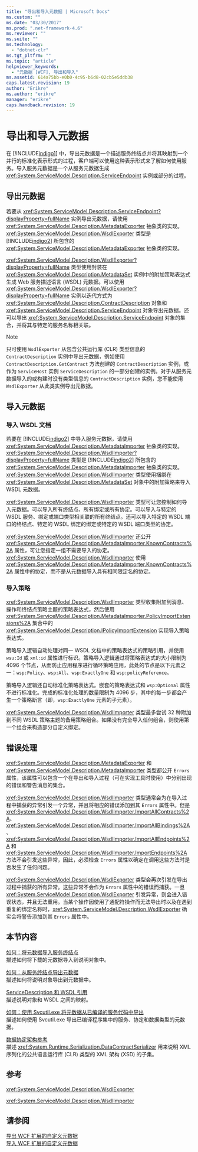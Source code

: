 ```yaml
---
title: "导出和导入元数据 | Microsoft Docs"
ms.custom: ""
ms.date: "03/30/2017"
ms.prod: ".net-framework-4.6"
ms.reviewer: ""
ms.suite: ""
ms.technology: 
  - "dotnet-clr"
ms.tgt_pltfrm: ""
ms.topic: "article"
helpviewer_keywords: 
  - "元数据 [WCF], 导出和导入"
ms.assetid: 614a75bb-e0b0-4c95-b6d8-02cb5e5ddb38
caps.latest.revision: 19
author: "Erikre"
ms.author: "erikre"
manager: "erikre"
caps.handback.revision: 19
---
```

# 导出和导入元数据
在 [!INCLUDE[indigo1](../../../../includes/indigo1-md.md)] 中，导出元数据是一个描述服务终结点并将其映射到一个并行的标准化表示形式的过程，客户端可以使用这种表示形式来了解如何使用服务。导入服务元数据是一个从服务元数据生成 <xref:System.ServiceModel.Description.ServiceEndpoint> 实例或部分的过程。  
  
## 导出元数据  
 若要从 <xref:System.ServiceModel.Description.ServiceEndpoint?displayProperty=fullName> 实例导出元数据，请使用 <xref:System.ServiceModel.Description.MetadataExporter> 抽象类的实现。<xref:System.ServiceModel.Description.WsdlExporter> 类型是 [!INCLUDE[indigo2](../../../../includes/indigo2-md.md)] 所包含的 <xref:System.ServiceModel.Description.MetadataExporter> 抽象类的实现。  
  
 <xref:System.ServiceModel.Description.WsdlExporter?displayProperty=fullName> 类型使用封装在 <xref:System.ServiceModel.Description.MetadataSet> 实例中的附加策略表达式生成 Web 服务描述语言 \(WSDL\) 元数据。可以使用 <xref:System.ServiceModel.Description.WsdlExporter?displayProperty=fullName> 实例以迭代方式为 <xref:System.ServiceModel.Description.ContractDescription> 对象和 <xref:System.ServiceModel.Description.ServiceEndpoint> 对象导出元数据。还可以导出 <xref:System.ServiceModel.Description.ServiceEndpoint> 对象的集合，并将其与特定的服务名称相关联。  
  
> [!NOTE]
>  只可使用 `WsdlExporter` 从包含公共运行库 \(CLR\) 类型信息的 `ContractDescription` 实例中导出元数据，例如使用 `ContractDescription.GetContract` 方法创建的 `ContractDescription` 实例，或作为 `ServiceHost` 实例 `ServiceDescription` 的一部分创建的实例。对于从服务元数据导入的或构建时没有类型信息的 `ContractDescription` 实例，您不能使用 `WsdlExporter` 从此类实例导出元数据。  
  
## 导入元数据  
  
### 导入 WSDL 文档  
 若要在 [!INCLUDE[indigo2](../../../../includes/indigo2-md.md)] 中导入服务元数据，请使用 <xref:System.ServiceModel.Description.MetadataImporter> 抽象类的实现。<xref:System.ServiceModel.Description.WsdlImporter?displayProperty=fullName> 类型是 [!INCLUDE[indigo2](../../../../includes/indigo2-md.md)] 所包含的 <xref:System.ServiceModel.Description.MetadataImporter> 抽象类的实现。<xref:System.ServiceModel.Description.WsdlImporter> 类型使用捆绑在 <xref:System.ServiceModel.Description.MetadataSet> 对象中的附加策略来导入 WSDL 元数据。  
  
 <xref:System.ServiceModel.Description.WsdlImporter> 类型可让您控制如何导入元数据。可以导入所有终结点、所有绑定或所有协定。可以导入与特定的 WSDL 服务、绑定或端口类型相关联的所有终结点。还可以导入特定的 WSDL 端口的终结点、特定的 WSDL 绑定的绑定或特定的 WSDL 端口类型的协定。  
  
 <xref:System.ServiceModel.Description.WsdlImporter> 还公开 <xref:System.ServiceModel.Description.MetadataImporter.KnownContracts%2A> 属性，可让您指定一组不需要导入的协定。<xref:System.ServiceModel.Description.WsdlImporter> 使用 <xref:System.ServiceModel.Description.MetadataImporter.KnownContracts%2A> 属性中的协定，而不是从元数据导入具有相同限定名的协定。  
  
### 导入策略  
 <xref:System.ServiceModel.Description.WsdlImporter> 类型收集附加到消息、操作和终结点策略主题的策略表达式，然后使用 <xref:System.ServiceModel.Description.MetadataImporter.PolicyImportExtensions%2A> 集合中的 <xref:System.ServiceModel.Description.IPolicyImportExtension> 实现导入策略表达式。  
  
 策略导入逻辑自动处理对同一 WSDL 文档中的策略表达式的策略引用，并使用 `wsu:Id` 或 `xml:id` 属性进行标识。策略导入逻辑通过将策略表达式的大小限制为 4096 个节点，从而防止应用程序进行循环策略应用，此处的节点是以下元素之一：`wsp:Policy`、`wsp:All`、`wsp:ExactlyOne` 和 `wsp:policyReference`。  
  
 策略导入逻辑还自动标准化策略表达式。嵌套的策略表达式和 `wsp:Optional` 属性不进行标准化。完成的标准化处理的数量限制为 4096 步，其中的每一步都会产生一个策略断言（即，`wsp:ExactlyOne` 元素的子元素）。  
  
 <xref:System.ServiceModel.Description.WsdlImporter> 类型最多尝试 32 种附加到不同 WSDL 策略主题的备用策略组合。如果没有完全导入任何组合，则使用第一个组合来构造部分自定义绑定。  
  
## 错误处理  
 <xref:System.ServiceModel.Description.MetadataExporter> 和 <xref:System.ServiceModel.Description.MetadataImporter> 类型都公开 `Errors` 属性，该属性可以包含一个在导出和导入过程（可在实现工具时使用）中分别出现的错误和警告消息的集合。  
  
 <xref:System.ServiceModel.Description.WsdlImporter> 类型通常会为在导入过程中捕获的异常引发一个异常，并且将相应的错误添加到其 `Errors` 属性中。但是 <xref:System.ServiceModel.Description.WsdlImporter.ImportAllContracts%2A>、<xref:System.ServiceModel.Description.WsdlImporter.ImportAllBindings%2A>、<xref:System.ServiceModel.Description.WsdlImporter.ImportAllEndpoints%2A> 和 <xref:System.ServiceModel.Description.WsdlImporter.ImportEndpoints%2A> 方法不会引发这些异常，因此，必须检查 `Errors` 属性以确定在调用这些方法时是否发生了任何问题。  
  
 <xref:System.ServiceModel.Description.WsdlExporter> 类型会再次引发在导出过程中捕获的所有异常。这些异常不会作为 `Errors` 属性中的错误而捕获。一旦 <xref:System.ServiceModel.Description.WsdlExporter> 引发异常，则会进入错误状态，并且无法重用。当某个操作因使用了通配符操作而无法导出时以及在遇到重复的绑定名称时，<xref:System.ServiceModel.Description.WsdlExporter> 确实会将警告添加到其 `Errors` 属性中。  
  
## 本节内容  
 [如何：将元数据导入服务终结点](../../../../docs/framework/wcf/feature-details/how-to-import-metadata-into-service-endpoints.md)  
 描述如何将下载的元数据导入到说明对象中。  
  
 [如何：从服务终结点导出元数据](../../../../docs/framework/wcf/feature-details/how-to-export-metadata-from-service-endpoints.md)  
 描述如何将说明对象导出到元数据中。  
  
 [ServiceDescription 和 WSDL 引用](../../../../docs/framework/wcf/feature-details/servicedescription-and-wsdl-reference.md)  
 描述说明对象和 WSDL 之间的映射。  
  
 [如何：使用 Svcutil.exe 将元数据从已编译的服务代码中导出](../../../../docs/framework/wcf/feature-details/how-to-use-svcutil-exe-to-export-metadata-from-compiled-service-code.md)  
 描述如何使用 Svcutil.exe 导出已编译程序集中的服务、协定和数据类型的元数据。  
  
 [数据协定架构参考](../../../../docs/framework/wcf/feature-details/data-contract-schema-reference.md)  
 描述 <xref:System.Runtime.Serialization.DataContractSerializer> 用来说明 XML 序列化的公共语言运行库 \(CLR\) 类型的 XML 架构 \(XSD\) 的子集。  
  
## 参考  
 <xref:System.ServiceModel.Description.WsdlExporter>  
  
 <xref:System.ServiceModel.Description.WsdlImporter>  
  
## 请参阅  
 [导出 WCF 扩展的自定义元数据](../../../../docs/framework/wcf/extending/exporting-custom-metadata-for-a-wcf-extension.md)   
 [导入 WCF 扩展的自定义元数据](../../../../docs/framework/wcf/extending/importing-custom-metadata-for-a-wcf-extension.md)